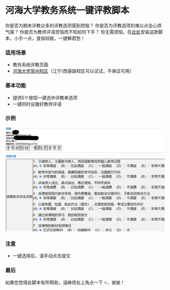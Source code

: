# 河海大学教务系统一键评教脚本
你是否为期末评教众多的评教选项感到烦恼？
你是否为评教选项的难以点击心烦气躁？
你是否为教师评语苦恼而不知如何下手？
你无需烦恼，在[此处](https://greasyfork.org/zh-CN/scripts/405617-%E6%B2%B3%E6%B5%B7%E5%A4%A7%E5%AD%A6-%E5%B8%B8%E5%B7%9E-%E6%95%99%E5%8A%A1%E7%B3%BB%E7%BB%9F%E4%B8%80%E9%94%AE%E8%AF%84%E6%95%99%E8%84%9A%E6%9C%AC)安装这款脚本，小手一点，食指轻敲，一键解君愁！
### 适用场景
- 教务系统评教页面
- [河海大学常州校区](http://202.119.113.135/xkgg.html)（江宁/西康路校区可以试试，不保证可用）

### 基本功能
- 提供5个按钮一键选中评教单选项
- 一键同时设置好教师评语

### 示例
![example](other/evaluation.png)

### 注意
- 一键选择后，请手动点击提交

### 最后
如果您觉得此脚本有所帮助，请麻烦右上角点一下 :star:，谢谢！
